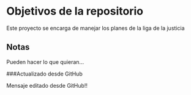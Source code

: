 # Objetivos de la repositorio

Este proyecto se encarga de manejar los planes de la liga de la justicia


## Notas
Pueden hacer lo que quieran...

###Actualizado desde GitHub

Mensaje editado desde GitHub!!
